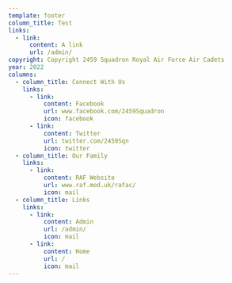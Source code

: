 ```yaml
---
template: footer
column_title: Test
links:
  - link:
      content: A link
      url: /admin/
copyright: Copyright 2459 Squadron Royal Air Force Air Cadets
year: 2022
columns:
  - column_title: Connect With Us
    links:
      - link:
          content: Facebook
          url: www.facebook.com/2459Squadron
          icon: facebook
      - link:
          content: Twitter
          url: twitter.com/2459Sqn
          icon: twitter
  - column_title: Our Family
    links:
      - link:
          content: RAF Website
          url: www.raf.mod.uk/rafac/
          icon: mail
  - column_title: Links
    links:
      - link:
          content: Admin
          url: /admin/
          icon: mail
      - link:
          content: Home
          url: /
          icon: mail
---
```

